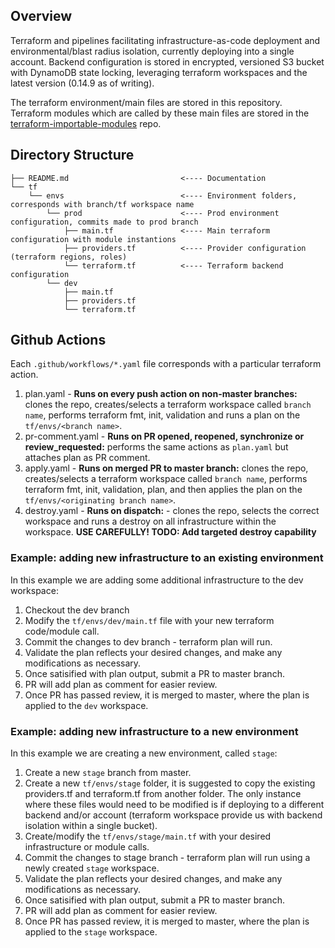 ## Overview

Terraform and pipelines facilitating infrastructure-as-code deployment and environmental/blast radius isolation, currently deploying into a single account. Backend configuration is stored in encrypted, versioned S3 bucket with DynamoDB state locking, leveraging terraform workspaces and the latest version (0.14.9 as of writing).

The terraform environment/main files are stored in this repository. Terraform modules which are called by these main files are stored in the [terraform-importable-modules](https://github.com/forus-coop/terraform-importable-modules_) repo.  


## Directory Structure 
```.
├── README.md                         <---- Documentation                      
└── tf                                              
    └── envs                          <---- Environment folders, corresponds with branch/tf workspace name
        └── prod                      <---- Prod environment configuration, commits made to prod branch  
            ├── main.tf               <---- Main terraform configuration with module instantions
            ├── providers.tf          <---- Provider configuration (terraform regions, roles)  
            └── terraform.tf          <---- Terraform backend configuration
        └── dev                       
            ├── main.tf               
            ├── providers.tf             
            └── terraform.tf
```
  
## Github Actions
Each `.github/workflows/*.yaml` file corresponds with a particular terraform action.

1. plan.yaml - **Runs on every push action on non-master branches:** clones the repo, creates/selects a terraform workspace called `branch name`, performs terraform fmt, init, validation and runs a plan on the `tf/envs/<branch name>`. 
2. pr-comment.yaml - **Runs on PR opened, reopened, synchronize or review_requested:** performs the same actions as `plan.yaml` but attaches plan as PR comment. 
3. apply.yaml - **Runs on merged PR to master branch:** clones the repo, creates/selects a terraform workspace called `branch name`, performs terraform fmt, init, validation, plan, and then applies the plan on the `tf/envs/<originating branch name>`.
4. destroy.yaml - **Runs on dispatch:** - clones the repo, selects the correct workspace and runs a destroy on all infrastructure within the workspace. **USE CAREFULLY! TODO: Add targeted destroy capability**

### Example: adding new infrastructure to an existing environment
In this example we are adding some additional infrastructure to the dev workspace:
1. Checkout the dev branch
2. Modify the `tf/envs/dev/main.tf` file with your new terraform code/module call.
3. Commit the changes to dev branch - terraform plan will run.
4. Validate the plan reflects your desired changes, and make any modifications as necessary.
5. Once satisified with plan output, submit a PR to master branch. 
6. PR will add plan as comment for easier review.
7. Once PR has passed review, it is merged to master, where the plan is applied to the `dev` workspace.  

### Example: adding new infrastructure to a new environment
In this example we are creating a new environment, called `stage`:
1. Create a new `stage` branch from master.
2. Create a new `tf/envs/stage` folder, it is suggested to copy the existing providers.tf and terraform.tf from another folder. The only instance where these files would need to be modified is if deploying to a different backend and/or account (terraform workspace provide us with backend isolation within a single bucket).
3. Create/modify the `tf/envs/stage/main.tf` with your desired infrastructure or module calls.
4. Commit the changes to stage branch - terraform plan will run using a newly created `stage` workspace.
5. Validate the plan reflects your desired changes, and make any modifications as necessary.
6. Once satisified with plan output, submit a PR to master branch. 
7. PR will add plan as comment for easier review.
8. Once PR has passed review, it is merged to master, where the plan is applied to the `stage` workspace. 
